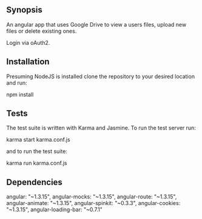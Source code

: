 ## Synopsis

An angular app that uses Google Drive to view a users files, upload new files or
delete existing ones.

Login via oAuth2.

## Installation

Presuming NodeJS is installed clone the repository to your desired location and run:

  npm install


## Tests

The test suite is written with Karma and Jasmine. To run the test server run:

  karma start karma.conf.js

and to run the test suite:

  karma run karma.conf.js

## Dependencies

angular: "~1.3.15",
angular-mocks: "~1.3.15",
angular-route: "~1.3.15",
angular-animate: "~1.3.15",
angular-spinkit: "~0.3.3",
angular-cookies: "~1.3.15",
angular-loading-bar: "~0.7.1"
